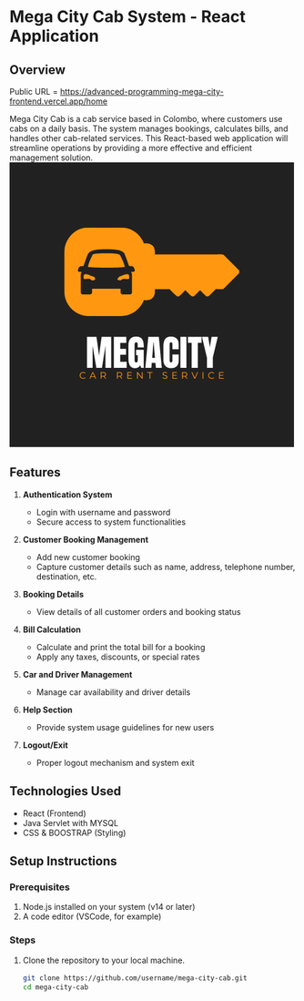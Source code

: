 # Mega City Cab System - React Application

## Overview
Public URL = https://advanced-programming-mega-city-frontend.vercel.app/home


Mega City Cab is a cab service based in Colombo, where customers use cabs on a daily basis. The system manages bookings, calculates bills, and handles other cab-related services. This React-based web application will streamline operations by providing a more effective and efficient management solution.
![Mega City Cab Logo](src/assets/all-images/login/Black%20and%20Orange%20Car%20Rent%20Logo.png)
## Features

1. **Authentication System**
    - Login with username and password
    - Secure access to system functionalities

2. **Customer Booking Management**
    - Add new customer booking
    - Capture customer details such as name, address, telephone number, destination, etc.

3. **Booking Details**
    - View details of all customer orders and booking status

4. **Bill Calculation**
    - Calculate and print the total bill for a booking
    - Apply any taxes, discounts, or special rates

5. **Car and Driver Management**
    - Manage car availability and driver details

6. **Help Section**
    - Provide system usage guidelines for new users

7. **Logout/Exit**
    - Proper logout mechanism and system exit

## Technologies Used

- React (Frontend)
- Java Servlet with MYSQL
- CSS & BOOSTRAP (Styling)

## Setup Instructions

### Prerequisites

1. Node.js installed on your system (v14 or later)
2. A code editor (VSCode, for example)

### Steps

1. Clone the repository to your local machine.
   ```bash
   git clone https://github.com/username/mega-city-cab.git
   cd mega-city-cab
